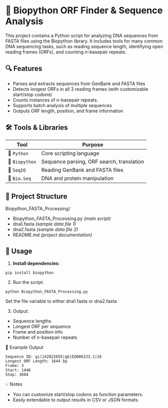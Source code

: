 # 🧬 Biopython ORF Finder & Sequence Analysis

This project contains a Python script for analyzing DNA sequences from FASTA files using the Biopython library. It includes tools for many common DNA sequencing tasks, such as reading sequence length, identifying open reading frames (ORFs), and counting *n*-basepair repeats.

## 🔍 Features

- Parses and extracts sequences from GenBank and FASTA files
- Detects longest ORFs in all 3 reading frames (with customizable start/stop codons)
- Counts instances of *n*-basepair repeats.
- Supports batch analysis of multiple sequences
- Outputs ORF length, position, and frame information

## 🛠️ Tools & Libraries

| Tool         | Purpose                                |
|--------------|----------------------------------------|
| 🐍 `Python`      | Core scripting language                |
| 🧬 `Biopython`   | Sequence parsing, ORF search, translation |
| 📄 `SeqIO`       | Reading GenBank and FASTA files        |
| 🧠 `Bio.Seq`     | DNA and protein manipulation           |

## 📁 Project Structure

Biopython_FASTA_Processing/
- Biopython_FASTA_Processing.py *(main script)*
- dna1.fasta *(sample data file 1)*
- dna2.fasta *(sample data file 2)*
- README.md *(project documentation)*

## 🚀 Usage

1. **Install dependencies**:

`pip install biopython`

2. Run the script:

`python Biopython_FASTA_Processing.py`

Set the file variable to either dna1.fasta or dna2.fasta

3. Output:

- Sequence lengths
- Longest ORF per sequence
- Frame and position info
- Number of *n*-basepair repeats

🧪 Example Output

```
Sequence ID: gi|142022655|gb|EQ086233.1|16
Longest ORF Length: 1644 bp
Frame: 3
Start: 1440
Stop: 3084
```

💡 Notes
- You can customize start/stop codons as function parameters.
- Easily extendable to output results in CSV or JSON formats.
